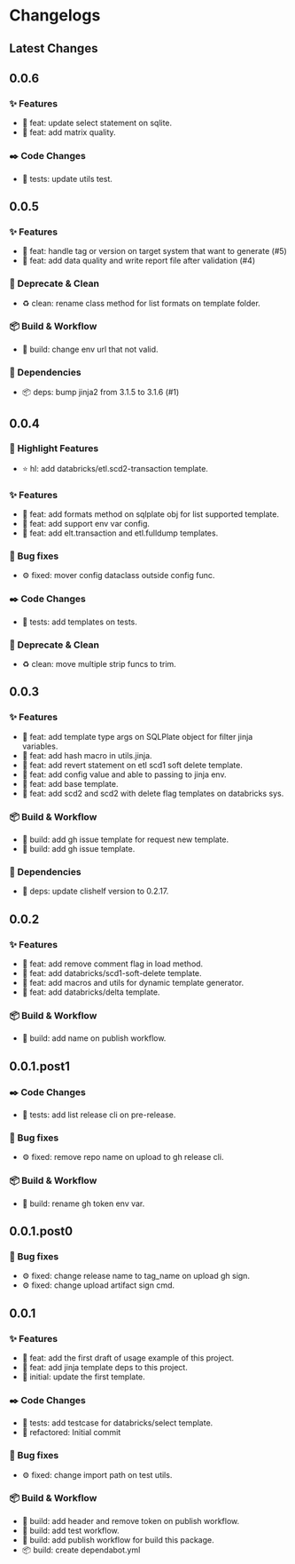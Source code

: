 # Changelogs

## Latest Changes

## 0.0.6

### :sparkles: Features

- :dart: feat: update select statement on sqlite.
- :dart: feat: add matrix quality.

### :black_nib: Code Changes

- :test_tube: tests: update utils test.

## 0.0.5

### :sparkles: Features

- :dart: feat: handle tag or version on target system that want to generate (#5)
- :dart: feat: add data quality and write report file after validation (#4)

### :broom: Deprecate & Clean

- :recycle: clean: rename class method for list formats on template folder.

### :package: Build & Workflow

- :toolbox: build: change env url that not valid.

### :postbox: Dependencies

- :package: deps: bump jinja2 from 3.1.5 to 3.1.6 (#1)

## 0.0.4

### :stars: Highlight Features

- :star: hl: add databricks/etl.scd2-transaction template.

### :sparkles: Features

- :dart: feat: add formats method on sqlplate obj for list supported template.
- :dart: feat: add support env var config.
- :dart: feat: add elt.transaction and etl.fulldump templates.

### :bug: Bug fixes

- :gear: fixed: mover config dataclass outside config func.

### :black_nib: Code Changes

- :test_tube: tests: add templates on tests.

### :broom: Deprecate & Clean

- :recycle: clean: move multiple strip funcs to trim.

## 0.0.3

### :sparkles: Features

- :dart: feat: add template type args on SQLPlate object for filter jinja variables.
- :dart: feat: add hash macro in utils.jinja.
- :dart: feat: add revert statement on etl scd1 soft delete template.
- :dart: feat: add config value and able to passing to jinja env.
- :dart: feat: add base template.
- :dart: feat: add scd2 and scd2 with delete flag templates on databricks sys.

### :package: Build & Workflow

- :toolbox: build: add gh issue template for request new template.
- :toolbox: build: add gh issue template.

### :postbox: Dependencies

- :pushpin: deps: update clishelf version to 0.2.17.

## 0.0.2

### :sparkles: Features

- :dart: feat: add remove comment flag in load method.
- :dart: feat: add databricks/scd1-soft-delete template.
- :dart: feat: add macros and utils for dynamic template generator.
- :dart: feat: add databricks/delta template.

### :package: Build & Workflow

- :toolbox: build: add name on publish workflow.

## 0.0.1.post1

### :black_nib: Code Changes

- :test_tube: tests: add list release cli on pre-release.

### :bug: Bug fixes

- :gear: fixed: remove repo name on upload to gh release cli.

### :package: Build & Workflow

- :toolbox: build: rename gh token env var.

## 0.0.1.post0

### :bug: Bug fixes

- :gear: fixed: change release name to tag_name on upload gh sign.
- :gear: fixed: change upload artifact sign cmd.

## 0.0.1

### :sparkles: Features

- :dart: feat: add the first draft of usage example of this project.
- :dart: feat: add jinja template deps to this project.
- :tada: initial: update the first template.

### :black_nib: Code Changes

- :test_tube: tests: add testcase for databricks/select template.
- :construction: refactored: Initial commit

### :bug: Bug fixes

- :gear: fixed: change import path on test utils.

### :package: Build & Workflow

- :toolbox: build: add header and remove token on publish workflow.
- :toolbox: build: add test workflow.
- :toolbox: build: add publish workflow for build this package.
- :package: build: create dependabot.yml
